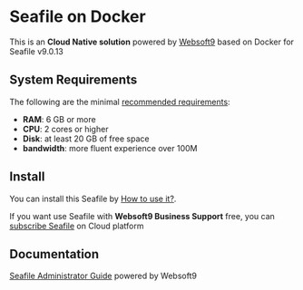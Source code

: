 # Seafile on Docker  

This is an **Cloud Native solution** powered by [Websoft9](https://www.websoft9.com) based on Docker for Seafile v9.0.13

## System Requirements

The following are the minimal [recommended requirements](https://cloud.seafile.com/published/seafile-manual-cn/docker/):

* **RAM**: 6 GB or more
* **CPU**: 2 cores or higher
* **Disk**: at least 20 GB of free space
* **bandwidth**: more fluent experience over 100M  

## Install

You can install this Seafile by [How to use it?](https://github.com/Websoft9/docker-library#how-to-use-it).   

If you want use Seafile with **Websoft9 Business Support** free, you can [subscribe Seafile](https://www.websoft9.com/apps) on Cloud platform

## Documentation

[Seafile Administrator Guide](https://support.websoft9.com/docs/seafile) powered by Websoft9
